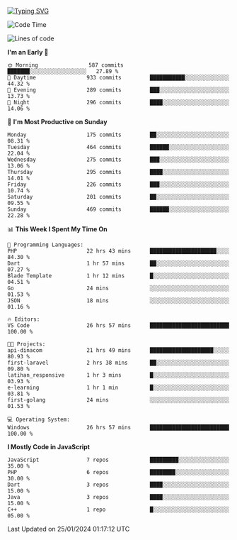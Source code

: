 [![Typing SVG](https://readme-typing-svg.demolab.com?font=Fira+Code&pause=1000&color=F7F7F7&random=false&width=435&lines=Hi+%F0%9F%91%8B%2C+I'm+Rafiu+Sidqi;Junior+Backend+Developer)](https://git.io/typing-svg)
<!--START_SECTION:waka-->
![Code Time](http://img.shields.io/badge/Code%20Time-118%20hrs%2028%20mins-blue)

![Lines of code](https://img.shields.io/badge/From%20Hello%20World%20I%27ve%20Written-639.8%20thousand%20lines%20of%20code-blue)

**I'm an Early 🐤** 

```text
🌞 Morning                587 commits         ███████░░░░░░░░░░░░░░░░░░   27.89 % 
🌆 Daytime                933 commits         ███████████░░░░░░░░░░░░░░   44.32 % 
🌃 Evening                289 commits         ███░░░░░░░░░░░░░░░░░░░░░░   13.73 % 
🌙 Night                  296 commits         ████░░░░░░░░░░░░░░░░░░░░░   14.06 % 
```
📅 **I'm Most Productive on Sunday** 

```text
Monday                   175 commits         ██░░░░░░░░░░░░░░░░░░░░░░░   08.31 % 
Tuesday                  464 commits         ██████░░░░░░░░░░░░░░░░░░░   22.04 % 
Wednesday                275 commits         ███░░░░░░░░░░░░░░░░░░░░░░   13.06 % 
Thursday                 295 commits         ████░░░░░░░░░░░░░░░░░░░░░   14.01 % 
Friday                   226 commits         ███░░░░░░░░░░░░░░░░░░░░░░   10.74 % 
Saturday                 201 commits         ██░░░░░░░░░░░░░░░░░░░░░░░   09.55 % 
Sunday                   469 commits         ██████░░░░░░░░░░░░░░░░░░░   22.28 % 
```


📊 **This Week I Spent My Time On** 

```text
💬 Programming Languages: 
PHP                      22 hrs 43 mins      █████████████████████░░░░   84.30 % 
Dart                     1 hr 57 mins        ██░░░░░░░░░░░░░░░░░░░░░░░   07.27 % 
Blade Template           1 hr 12 mins        █░░░░░░░░░░░░░░░░░░░░░░░░   04.51 % 
Go                       24 mins             ░░░░░░░░░░░░░░░░░░░░░░░░░   01.53 % 
JSON                     18 mins             ░░░░░░░░░░░░░░░░░░░░░░░░░   01.16 % 

🔥 Editors: 
VS Code                  26 hrs 57 mins      █████████████████████████   100.00 % 

🐱‍💻 Projects: 
api-dinacom              21 hrs 49 mins      ████████████████████░░░░░   80.93 % 
first-laravel            2 hrs 38 mins       ██░░░░░░░░░░░░░░░░░░░░░░░   09.80 % 
latihan_responsive       1 hr 3 mins         █░░░░░░░░░░░░░░░░░░░░░░░░   03.93 % 
e-learning               1 hr 1 min          █░░░░░░░░░░░░░░░░░░░░░░░░   03.81 % 
first-golang             24 mins             ░░░░░░░░░░░░░░░░░░░░░░░░░   01.53 % 

💻 Operating System: 
Windows                  26 hrs 57 mins      █████████████████████████   100.00 % 
```

**I Mostly Code in JavaScript** 

```text
JavaScript               7 repos             █████████░░░░░░░░░░░░░░░░   35.00 % 
PHP                      6 repos             ████████░░░░░░░░░░░░░░░░░   30.00 % 
Dart                     3 repos             ████░░░░░░░░░░░░░░░░░░░░░   15.00 % 
Java                     3 repos             ████░░░░░░░░░░░░░░░░░░░░░   15.00 % 
C++                      1 repo              █░░░░░░░░░░░░░░░░░░░░░░░░   05.00 % 
```




 Last Updated on 25/01/2024 01:17:12 UTC
<!--END_SECTION:waka-->
